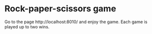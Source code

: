 # Rock-paper-scissors game

Go to the page http://localhost:8010/ and enjoy the game.
Each game is played up to two wins.
